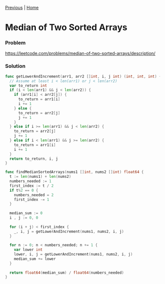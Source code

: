 [Previous](003_longest_substring_without_repeating_chars.md) | [Home](README.md)

Median of Two Sorted Arrays
===========================

### Problem
https://leetcode.com/problems/median-of-two-sorted-arrays/description/

### Solution

```go
func getLowerAndIncrement(arr1, arr2 []int, i, j int) (int, int, int) {
  // Assume at least i < len(arr1) or j < len(arr2)
  var to_return int
  if (i < len(arr1) && j < len(arr2)) {
    if (arr1[i] < arr2[j]) {
      to_return = arr1[i]
      i += 1
    } else {
      to_return = arr2[j]
      j += 1
    }
  } else if i >= len(arr1) && j < len(arr2) {
    to_return = arr2[j]
    j += 1
  } else if i < len(arr1) && j >= len(arr2) {
    to_return = arr1[i]
    i += 1
  }
  return to_return, i, j
}

func findMedianSortedArrays(nums1 []int, nums2 []int) float64 {
  t := len(nums1) + len(nums2)
  numbers_needed := 1
  first_index := t / 2
  if t%2 == 0 {
    numbers_needed = 2
    first_index -= 1
  }
  
  median_sum := 0
  i , j := 0, 0
  
  for (i + j) < first_index {
    _, i, j = getLowerAndIncrement(nums1, nums2, i, j)
  }
  
  for n := 0; n < numbers_needed; n += 1 {
    var lower int
    lower, i, j = getLowerAndIncrement(nums1, nums2, i, j)
    median_sum += lower
  }
  
  return float64(median_sum) / float64(numbers_needed)
}
```